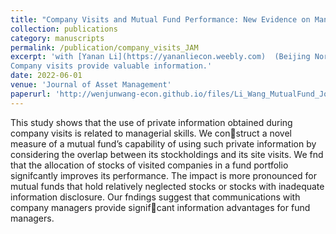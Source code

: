 ```yaml
---
title: "Company Visits and Mutual Fund Performance: New Evidence on Managerial Skills"
collection: publications
category: manuscripts
permalink: /publication/company_visits_JAM
excerpt: 'with [Yanan Li](https://yananliecon.weebly.com)  (Beijing Normal University). 
Company visits provide valuable information.'
date: 2022-06-01
venue: 'Journal of Asset Management'
paperurl: 'http://wenjunwang-econ.github.io/files/Li_Wang_MutualFund_Journal_of_Asset_Management_2022.pdf'
---
```


This study shows that the use of private information obtained during company visits is related to managerial skills. We construct a novel measure of a mutual fund’s capability of using such private information by considering the overlap between its stockholdings and its site visits. We fnd that the allocation of stocks of visited companies in a fund portfolio signifcantly improves its performance. The impact is more pronounced for mutual funds that hold relatively neglected stocks or stocks with inadequate information disclosure. Our fndings suggest that communications with company managers provide signifcant information advantages for fund managers.
